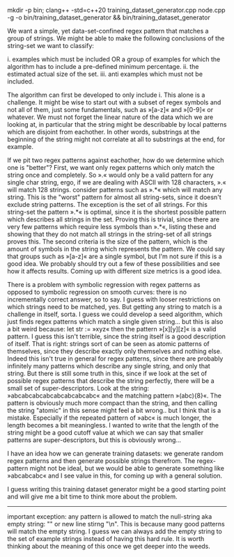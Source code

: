 mkdir -p bin; clang++ -std=c++20 training_dataset_generator.cpp node.cpp -g -o bin/training_dataset_generator && bin/training_dataset_generator

We want a simple, yet data-set-confined regex pattern that matches a group of strings.
We might be able to make the following conclusions of the string-set we want to classify:

   i. examples which must be included OR a group of examples for which the algorithm has to include a pre-defined minimum percentage.
  ii. the estimated actual size of the set.
 iii. anti examples which must not be included.

The algorithm can first be developed to only include i. This alone is a challenge. It might be wise to start out with a subset of 
regex symbols and not all of them, just some fundamentals, such as »[a-z]« and »[0-9]« or whatever.
We must not forget the linear nature of the data which we are looking at, in particular that the string might be describable by local patterns which are disjoint from eachother. In other words, substrings at the beginning of the string might not correlate at all to substrings at the end, for example.

If we pit two regex patterns against eachother, how do we determine which one is "better"?
First, we want only regex patterns which only match the string once and completely. So ».« would only be a valid pattern for any 
single char string, ergo, if we are dealing with ASCII with 128 characters, ».« will match 128 strings.
consider patterns such as ».\*« which will match any string. This is the "worst" pattern for almost all string-sets, since it doesn't exclude string patterns. The exception is the set of all strings. For this string-set the pattern ».\*« is optimal, since it is the shortest possible pattern which describes all strings in the set. Proving this is trivial, since there are very few patterns which require less symbols than ».\*«, listing these and showing that they do not match all strings in the string-set of all strings proves this.
The second criteria is the size of the pattern, which is the amount of symbols in the string which represents the pattern. We could 
say that groups such as »[a-z]« are a single symbol, but I'm not sure if this is a good idea. We probably should try out a few of these possibilities and see how it affects results.
Coming up with different size metrics is a good idea.

There is a problem with symbolic regression with regex patterns as opposed to symbolic regression on smooth curves: there is no incrementally correct answer, so to say. I guess with looser restrictions on which strings need to be matched, yes. But getting any string to match is a challenge in itself, sorta. I guess we could develop a seed algorithm, which just finds regex patterns which match a single given string... but this is also a bit weird because: let str := »xyz« then the pattern »[x][y][z]« is a valid pattern. I guess this isn't terrible, since the string itself is a good description of itself. That is right: strings sort of can be seen as atomic patterns of themselves, since they describe exactly only themselves and nothing else. Indeed this isn't true in general for regex patterns, since there are probably infinitely many patterns which describe any single string, and only that string. But there is still some truth in this, since if we look at the set of possible regex patterns that describe the string perfectly, there will be a small set of super-descriptors.
Look at the string: »abcabcabcabcabcabcabcabc« and the matching pattern »(abc){8}«. The pattern is obviously much more compact than the string, and then calling the string "atomic" in this sense might feel a bit wrong.. but I think that is a mistake. Especially if the repeated pattern of »abc« is much longer, the length becomes a bit meaningless. 
I wanted to write that the length of the string might be a good cutoff value at which we can say that smaller patterns are super-descriptors, but this is obviously wrong...

I have an idea how we can generate training datasets: we generate random regex patterns and then generate possible strings therefrom.
The regex-pattern might not be ideal, but we would be able to generate something like »abcabcabc« and I see value in this, for coming up with a general solution.

I guess writing this training dataset generator might be a good starting point and will give me a bit time to think more about the problem.

---
important exception: any pattern is allowed to match the null-string aka empty string: "" or new line stirng "\n". This is because many good patterns will match the empty string.
I guess we can always add the empty string to the set of example strings instead of having this hard rule.
It is worth thinking about the meaning of this once we get deeper into the weeds.

